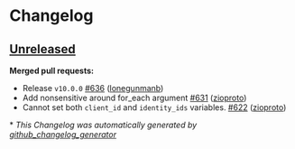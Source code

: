 # Changelog

## [Unreleased](https://github.com/Azure/terraform-azurerm-aks/tree/HEAD)

**Merged pull requests:**

- Release `v10.0.0` [\#636](https://github.com/Azure/terraform-azurerm-aks/pull/636) ([lonegunmanb](https://github.com/lonegunmanb))
- Add nonsensitive around for\_each argument [\#631](https://github.com/Azure/terraform-azurerm-aks/pull/631) ([zioproto](https://github.com/zioproto))
- Cannot set both `client_id` and `identity_ids` variables. [\#622](https://github.com/Azure/terraform-azurerm-aks/pull/622) ([zioproto](https://github.com/zioproto))



\* *This Changelog was automatically generated by [github_changelog_generator](https://github.com/github-changelog-generator/github-changelog-generator)*
